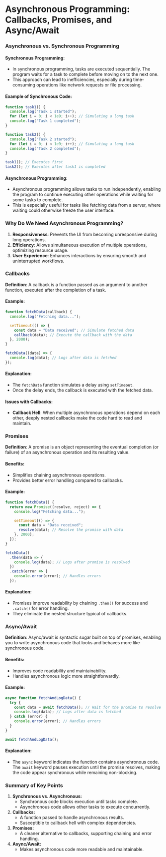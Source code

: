 # Asynchronous Programming: Callbacks, Promises, and Async/Await

### Asynchronous vs. Synchronous Programming

#### Synchronous Programming:

- In synchronous programming, tasks are executed sequentially. The program waits for a task to complete before moving on to the next one.
- This approach can lead to inefficiencies, especially during time-consuming operations like network requests or file processing.

#### Example of Synchronous Code:

```javascript
function task1() {
  console.log("Task 1 started");
  for (let i = 0; i < 1e9; i++); // Simulating a long task
  console.log("Task 1 completed");
}

function task2() {
  console.log("Task 2 started");
  for (let i = 0; i < 1e9; i++); // Simulating a long task
  console.log("Task 2 completed");
}

task1(); // Executes first
task2(); // Executes after task1 is completed
```

#### Asynchronous Programming:

- Asynchronous programming allows tasks to run independently, enabling the program to continue executing other operations while waiting for some tasks to complete.
- This is especially useful for tasks like fetching data from a server, where waiting could otherwise freeze the user interface.

### Why Do We Need Asynchronous Programming?

1. **Responsiveness**: Prevents the UI from becoming unresponsive during long operations.
2. **Efficiency**: Allows simultaneous execution of multiple operations, optimizing resource usage.
3. **User Experience**: Enhances interactions by ensuring smooth and uninterrupted workflows.

### Callbacks

**Definition**: A callback is a function passed as an argument to another function, executed after the completion of a task.

#### Example:

```javascript
function fetchData(callback) {
  console.log("Fetching data...");

  setTimeout(() => {
    const data = "Data received"; // Simulate fetched data
    callback(data); // Execute the callback with the data
  }, 2000);
}

fetchData((data) => {
  console.log(data); // Logs after data is fetched
});
```

#### Explanation:

- The `fetchData` function simulates a delay using `setTimeout`.
- Once the delay ends, the callback is executed with the fetched data.

#### Issues with Callbacks:

- **Callback Hell**: When multiple asynchronous operations depend on each other, deeply nested callbacks make the code hard to read and maintain.

### Promises

**Definition**: A promise is an object representing the eventual completion (or failure) of an asynchronous operation and its resulting value.

#### Benefits:

- Simplifies chaining asynchronous operations.
- Provides better error handling compared to callbacks.

#### Example:

```javascript
function fetchData() {
  return new Promise((resolve, reject) => {
    console.log("Fetching data...");

    setTimeout(() => {
      const data = "Data received";
      resolve(data); // Resolve the promise with data
    }, 2000);
  });
}

fetchData()
  .then(data => {
    console.log(data); // Logs after promise is resolved
  })
  .catch(error => {
    console.error(error); // Handles errors
  });
```

#### Explanation:

- Promises improve readability by chaining `.then()` for success and `.catch()` for error handling.
- They eliminate the nested structure typical of callbacks.

### Async/Await

**Definition**: Async/await is syntactic sugar built on top of promises, enabling you to write asynchronous code that looks and behaves more like synchronous code.

#### Benefits:

- Improves code readability and maintainability.
- Handles asynchronous logic more straightforwardly.

#### Example:

```javascript
async function fetchAndLogData() {
  try {
    const data = await fetchData(); // Wait for the promise to resolve
    console.log(data); // Logs after data is fetched
  } catch (error) {
    console.error(error); // Handles errors
  }
}

await fetchAndLogData();
```

#### Explanation:

- The `async` keyword indicates the function contains asynchronous code.
  The `await` keyword pauses execution until the promise resolves, making the code appear synchronous while remaining non-blocking.

### Summary of Key Points

1. **Synchronous vs. Asynchronous:**
    - Synchronous code blocks execution until tasks complete.
    - Asynchronous code allows other tasks to execute concurrently.
2. **Callbacks:**
    - A function passed to handle asynchronous results.
    - Susceptible to callback hell with complex dependencies.
3. **Promises:**
    - A cleaner alternative to callbacks, supporting chaining and error handling.
4. **Async/Await:**
    - Makes asynchronous code more readable and maintainable.

